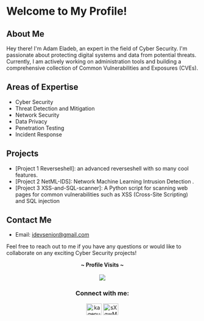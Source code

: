 # Welcome to My Profile!

## About Me
Hey there! I'm Adam Eladeb, an expert in the field of Cyber Security. I'm passionate about protecting digital systems and data from potential threats. Currently, I am actively working on administration tools and building a comprehensive collection of Common Vulnerabilities and Exposures (CVEs).

## Areas of Expertise
- Cyber Security
- Threat Detection and Mitigation
- Network Security
- Data Privacy
- Penetration Testing
- Incident Response

## Projects
- [Project 1 Reverseshell]: an advanced reverseshell with so many cool features.
- [Project 2 NetML-IDS]: Network Machine Learning Intrusion Detection .
- [Project 3 XSS-and-SQL-scanner]: A Python script for scanning web pages for common vulnerabilities such as XSS (Cross-Site Scripting) and SQL injection 

## Contact Me
- Email: [idevsenior@gmail.com](mailto:idevsenior@gmail.com)

Feel free to reach out to me if you have any questions or would like to collaborate on any exciting Cyber Security projects!

<p align="center">
  <b>~ Profile Visits ~</b><br><br>
  <img src="https://profile-counter.glitch.me/GsDeluxe/count.svg" />
</p>



<h3 align="center">Connect with me:</h3>
<p align="center">
<a href="https://instagram.com/kagenuo_" target="blank"><img align="center" src="https://raw.githubusercontent.com/rahuldkjain/github-profile-readme-generator/master/src/images/icons/Social/instagram.svg" alt="kagenuo_" height="30" width="40" /></a>
<a href="https://discord.gg/WtHbjjZg3q" target="blank"><img align="center" src="https://raw.githubusercontent.com/rahuldkjain/github-profile-readme-generator/master/src/images/icons/Social/discord.svg" alt="sXgwMYZJkN" height="30" width="40" /></a>
</p>


